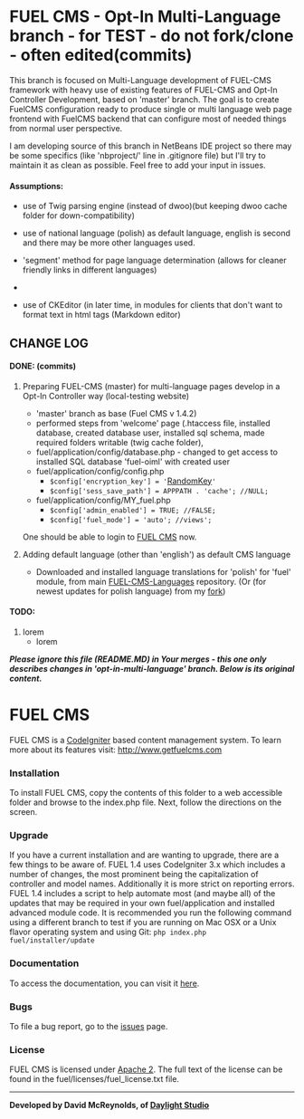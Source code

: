 # FUEL CMS - Opt-In Multi-Language branch - for TEST - do not fork/clone - often edited(commits)
This branch is focused on Multi-Language development of FUEL-CMS framework with heavy use of existing features of FUEL-CMS and Opt-In Controller Development, based on 'master' branch.
The goal is to create FuelCMS configuration ready to produce single or multi language web page frontend with FuelCMS backend that can configure most of needed things from normal user perspective.

I am developing source of this branch in NetBeans IDE project so there may be some specifics (like 'nbproject/' line in .gitignore file) but I'll try to maintain it as clean as possible.
Feel free to add your input in issues.

#### Assumptions:

- use of Twig parsing engine (instead of dwoo)(but keeping dwoo cache folder for down-compatibility)
- use of national language (polish) as default language, english is second and there may be more other languages used.
- 'segment' method for page language determination (allows for cleaner friendly links in different languages)
- 
    
- use of CKEditor (in later time, in modules for clients that don't want to format text in html tags (Markdown editor)

## CHANGE LOG

#### DONE: (commits)
1. Preparing FUEL-CMS (master) for multi-language pages develop in a Opt-In Controller way (local-testing website)
   - 'master' branch as base (Fuel CMS v 1.4.2)
   - performed steps from 'welcome' page (.htaccess file, installed database, created database user, installed sql schema, made required folders writable (twig cache folder), 
   - fuel/application/config/database.php - changed to get access to installed SQL database 'fuel-oiml' with created user
   - fuel/application/config/config.php
     - `$config['encryption_key'] = '`[RandomKey](https://randomkeygen.com/)`'`
     - `$config['sess_save_path'] = APPPATH . 'cache'; //NULL;`
   - fuel/application/config/MY_fuel.php
     - `$config['admin_enabled'] = TRUE; //FALSE;`
     - `$config['fuel_mode'] = 'auto'; //views';`
     
    One should be able to login to [FUEL CMS](http://localhost/fuel-oiml/fuel) now.

2. Adding default language (other than 'english') as default CMS language
   - Downloaded and installed language translations for 'polish' for 'fuel' module,
     from main [FUEL-CMS-Languages](https://github.com/daylightstudio/FUEL-CMS-Languages) repository.
     (Or (for newest updates for polish language) from my [fork](https://github.com/TomZdulski/FUEL-CMS-Languages))


#### TODO:
1. lorem
   - lorem

***Please ignore this file (README.MD) in Your merges - this one only describes changes in 'opt-in-multi-language' branch. Below is its original content.***

# FUEL CMS
FUEL CMS is a [CodeIgniter](https://codeigniter.com) based content management system. To learn more about its features visit: http://www.getfuelcms.com

### Installation
To install FUEL CMS, copy the contents of this folder to a web accessible folder and browse to the index.php file. Next, follow the directions on the screen. 

### Upgrade
If you have a current installation and are wanting to upgrade, there are a few things to be aware of. FUEL 1.4 uses CodeIgniter 3.x which includes a number of changes, the most prominent being the capitalization of controller and model names. Additionally it is more strict on reporting errors. FUEL 1.4 includes a script to help automate most (and maybe all) of the updates that may be required in your own fuel/application and installed advanced module code. It is recommended you run the following command using a different branch to test if you are running on Mac OSX or a Unix flavor operating system and using Git:
``php index.php fuel/installer/update``

### Documentation
To access the documentation, you can visit it [here](http://docs.getfuelcms.com).

### Bugs
To file a bug report, go to the [issues](http://github.com/daylightstudio/FUEL-CMS/issues) page.

### License
FUEL CMS is licensed under [Apache 2](http://www.apache.org/licenses/LICENSE-2.0.html). The full text of the license can be found in the fuel/licenses/fuel_license.txt file.

___

__Developed by David McReynolds, of [Daylight Studio](http://www.thedaylightstudio.com/)__
